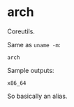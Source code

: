 # arch

Coreutils.

Same as `uname -m`:

    arch

Sample outputs:

    x86_64

So basically an alias.
